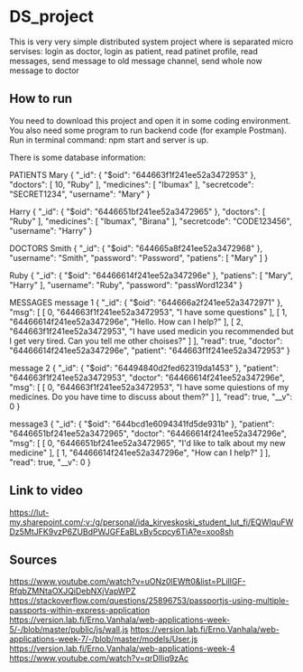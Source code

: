 # DS_project

This is very very simple distributed system project where is separated micro servises: login as doctor, login as patient, read patinet profile, read messages, send message to old message channel, send whole now message to doctor

## How to run
You need to download this project and open it in some coding environment. You also need some program to run backend code (for example Postman).
Run in terminal command: npm start and server is up.

There is some database information:

PATIENTS
Mary
{
  "_id": {
    "$oid": "644663f1f241ee52a3472953"
  },
  "doctors": [
    10,
    "Ruby"
  ],
  "medicines": [
    "Ibumax"
  ],
  "secretcode": "SECRET1234",
  "username": "Mary"
}

Harry
{
  "_id": {
    "$oid": "6446651bf241ee52a3472965"
  },
  "doctors": [
    "Ruby"
  ],
  "medicines": [
    "Ibumax",
    "Birana"
  ],
  "secretcode": "CODE123456",
  "username": "Harry"
}

DOCTORS
Smith
{
  "_id": {
    "$oid": "644665a8f241ee52a3472968"
  },
  "username": "Smith",
  "password": "Password",
  "patiens": [
    "Mary"
  ]
}

Ruby
{
  "_id": {
    "$oid": "64466614f241ee52a347296e"
  },
  "patiens": [
    "Mary",
    "Harry"
  ],
  "username": "Ruby",
  "password": "passWord1234"
}

MESSAGES
message 1
{
  "_id": {
    "$oid": "644666a2f241ee52a3472971"
  },
  "msg": [
    [
      0,
      "644663f1f241ee52a3472953",
      "I have some questions"
    ],
    [
      1,
      "64466614f241ee52a347296e",
      "Hello. How can I help?"
    ],
    [
      2,
      "644663f1f241ee52a3472953",
      "I have used medicin you recommended but I get very tired. Can you tell me other choises?"
    ]
  ],
  "read": true,
  "doctor": "64466614f241ee52a347296e",
  "patient": "644663f1f241ee52a3472953"
}

message 2
{
  "_id": {
    "$oid": "64494840d2fed62319da1453"
  },
  "patient": "644663f1f241ee52a3472953",
  "doctor": "64466614f241ee52a347296e",
  "msg": [
    [
      0,
      "644663f1f241ee52a3472953",
      "I have some quiestions of my medicines. Do you have time to discuss about them?"
    ]
  ],
  "read": true,
  "__v": 0
}

message3
{
  "_id": {
    "$oid": "644bcd1e6094341fd5de931b"
  },
  "patient": "6446651bf241ee52a3472965",
  "doctor": "64466614f241ee52a347296e",
  "msg": [
    [
      0,
      "6446651bf241ee52a3472965",
      "I'd like to talk about my new medicine"
    ],
    [
      1,
      "64466614f241ee52a347296e",
      "How can I help?"
    ]
  ],
  "read": true,
  "__v": 0
}


## Link to video
https://lut-my.sharepoint.com/:v:/g/personal/ida_kirveskoski_student_lut_fi/EQWIquFWDz5MtJFK9vzP6ZUBdPWJGFEaBLxBy5cpcy6TiA?e=xoo8sh 

## Sources
https://www.youtube.com/watch?v=uONz0lEWft0&list=PLillGF-RfqbZMNtaOXJQiDebNXjVapWPZ
https://stackoverflow.com/questions/25896753/passportjs-using-multiple-passports-within-express-application
https://version.lab.fi/Erno.Vanhala/web-applications-week-5/-/blob/master/public/js/wall.js
https://version.lab.fi/Erno.Vanhala/web-applications-week-7/-/blob/master/models/User.js
https://version.lab.fi/Erno.Vanhala/web-applications-week-4
https://www.youtube.com/watch?v=qrDlIiq9zAc
